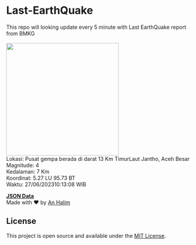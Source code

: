 # Last-EarthQuake
This repo will looking update every 5 minute with Last EarthQuake report from BMKG
<br>
<br>
<img src="https://static.bmkg.go.id/20230627101308.mmi.jpg" width="300"/>
<br>
Lokasi: Pusat gempa berada di darat 13 Km TimurLaut Jantho, Aceh Besar <br>
Magnitude: 4 <br>
Kedalaman: 7 Km <br>
Koordinat: 5.27 LU 95.73 BT <br>
Waktu: 27/06/202310:13:08 WIB <br>

<a href="./data/data.json">**JSON Data**</a>
<br>
Made with ❤️ by <a href="https://github.com/an-halim">An Halim</a>
## License

This project is open source and available under the [MIT License](LICENSE).
